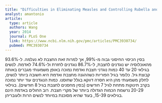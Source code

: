 ```yaml
---
title: "Difficulties in Eliminating Measles and Controlling Rubella and Mumps: A Cross-Sectional Study of a First Measles and Rubella Vaccination and a Second Measles, Mumps, and Rubella Vaccination"
analyst: amantonio
article:
  type: article
  authors: Wang
  year: 2014
  journal: PLoS One
  link: https://www.ncbi.nlm.nih.gov/pmc/articles/PMC3930734/
  pubmed: PMC3930734
---
```


בסין הכיסוי החיסוני גבוה מ-99%, אך למרות זאת החצבת לא נעלמה. ל-93.6% מהאוכלוסיה יש נוגדנים לחצבת, ל-86.7% נוגדנים לחזרת ול-74.6% לאדמת. לנשים בגילאי 20 עד 40 כמות נוגדני חצבת ואדמת נמוכה באופן משמעותי מגברים באותה קבוצת גיל. כלומר בגיל הפוריות כשההגנה מחצבת ואדמת היא חשובה ביותר לנשים, לחלק משמעותי מהן היא חסרה דווקא בגלל שחוסנו. כמות הנוגדנים עוד יותר נמוכה בקרב תינוקות מתחת לגיל 7 חודשים (בסין מחסנים לחצבת בגיל 8 חודשים).
בגילאי 20-29 נרשמת הכמות הגדולה ביותר של מקרי חצבת.
רוב החולים באדמת הינם בגילאים 15-39, בעוד שהיא מסוכנת במיוחד לנשים הרות ולעובריהן.
